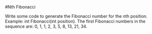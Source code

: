 #Nth Fibonacci

Write some code to generate the Fibonacci number for the nth position. 
Example: int Fibonacci(int position). The first Fibonacci numbers in 
the sequence are: 0, 1, 1, 2, 3, 5, 8, 13, 21, 34. 